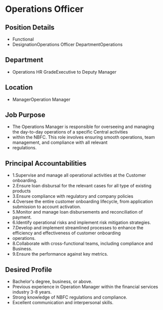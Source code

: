 # Operations Officer

## Position Details

* Functional
* DesignationOperations Officer DepartmentOperations

## Department

* Operations HR GradeExecutive to Deputy Manager

## Location

* ManagerOperation Manager

## Job Purpose

* The Operations Manager is responsible for overseeing and managing the day-to-day operations of a specific Central activities
* within the NBFC. This role involves ensuring smooth operations, team management, and compliance with all relevant
* regulations.

## Principal Accountabilities

* 1.Supervise and manage all operational activities at the Customer onboarding.
* 2.Ensure loan disbursal for the relevant cases for all type of existing products
* 3.Ensure compliance with regulatory and company policies
* 4.Oversee the entire customer onboarding lifecycle, from application submission to account activation.
* 5.Monitor and manage loan disbursements and reconciliation of payment.
* 6.Identify operational risks and implement risk mitigation strategies.
* 7.Develop and implement streamlined processes to enhance the efficiency and effectiveness of customer onboarding
* operations.
* 8.Collaborate with cross-functional teams, including compliance and Business.
* 9.Ensure the performance against key metrics.

## Desired Profile

- Bachelor's degree, business, or above.
- Previous experience in Operation Manager within the financial services industry 3-8 years.
- Strong knowledge of NBFC regulations and compliance.
- Excellent communication and interpersonal skills.
